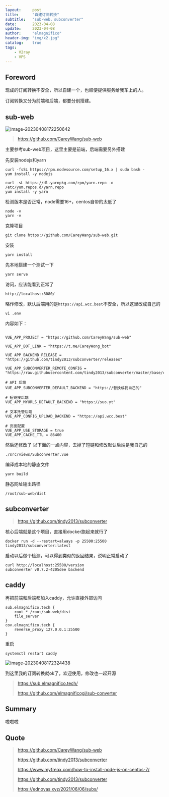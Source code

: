 ```yaml
---
layout:     post
title:      "自建订阅转换"
subtitle:   "sub-web，subconverter"
date:       2023-04-08
update:     2023-04-08
author:     "elmagnifico"
header-img: "img/x2.jpg"
catalog:    true
tags:
    - V2ray
    - VPS
---
```


## Foreword

现成的订阅转换不安全，所以自建一个，也顺便提供服务给我车上的人。

订阅转换又分为前端和后端，都要分别搭建。



## sub-web

![image-20230408172250642](https://img.elmagnifico.tech/static/upload/elmagnifico/202304081722752.png)

> https://github.com/CareyWang/sub-web

主要参考sub-web项目，这里主要是前端，后端需要另外搭建



先安装nodejs和yarn

```
curl -fsSL https://rpm.nodesource.com/setup_16.x | sudo bash -
yum install -y nodejs
```



```
curl -sL https://dl.yarnpkg.com/rpm/yarn.repo -o /etc/yum.repos.d/yarn.repo
yum install -y yarn
```

检测版本是否正常，node需要16+，centos自带的太低了

```
node -v
yarn -v
```



克隆项目

```
git clone https://github.com/CareyWang/sub-web.git
```

安装

```
yarn install
```

先本地搭建一个测试一下

```
yarn serve
```

访问，应该能看到正常了

```
http://localhost:8080/
```



略作修改，默认后端用的是`https://api.wcc.best`不安全，所以这里改成自己的

```
vi .env
```

内容如下：

```

VUE_APP_PROJECT = "https://github.com/CareyWang/sub-web"

VUE_APP_BOT_LINK = "https://t.me/CareyWong_bot"

VUE_APP_BACKEND_RELEASE = "https://github.com/tindy2013/subconverter/releases"

VUE_APP_SUBCONVERTER_REMOTE_CONFIG = "https://raw.githubusercontent.com/tindy2013/subconverter/master/base/config/example_external_config.ini"

# API 后端
VUE_APP_SUBCONVERTER_DEFAULT_BACKEND = "https://替换成我自己的"

# 短链接后端
VUE_APP_MYURLS_DEFAULT_BACKEND = "https://suo.yt"

# 文本托管后端
VUE_APP_CONFIG_UPLOAD_BACKEND = "https://api.wcc.best"

# 页面配置
VUE_APP_USE_STORAGE = true 
VUE_APP_CACHE_TTL = 86400
```



然后还修改了 以下面的一点内容，去掉了短链和修改默认后端是我自己的

```
./src/views/Subconverter.vue
```



编译成本地的静态文件

```
yarn build
```



静态网址输出路径

```
/root/sub-web/dist
```



## subconverter

> https://github.com/tindy2013/subconverter

核心后端就是这个项目，直接用docker跑起来就行了



```
docker run -d --restart=always -p 25500:25500 tindy2013/subconverter:latest
```



启动以后做个检测，可以得到类似的返回结果，说明正常启动了

```
curl http://localhost:25500/version
subconverter v0.7.2-4205dee backend
```



## caddy

再把前端和后端都加入caddy，允许直接外部访问

```
sub.elmagnifico.tech {
    root * /root/sub-web/dist
    file_server
}
cov.elmagnifico.tech {
    reverse_proxy 127.0.0.1:25500
}

```

重启

```
systemctl restart caddy
```



![image-20230408172324438](https://img.elmagnifico.tech/static/upload/elmagnifico/202304081723497.png)

到这里我的订阅转换就ok了，欢迎使用，修改也一起开源

> https://sub.elmagnifico.tech/
>
> https://github.com/elmagnificogi/sub-converter



## Summary

啦啦啦



## Quote

> https://github.com/CareyWang/sub-web
>
> https://github.com/tindy2013/subconverter
>
> https://www.myfreax.com/how-to-install-node-js-on-centos-7/
>
> https://github.com/tindy2013/subconverter
>
> https://ednovas.xyz/2021/06/06/subs/
